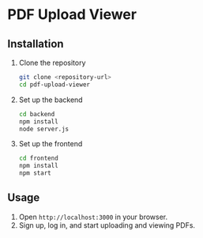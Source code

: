 # PDF Upload Viewer

## Installation

1. Clone the repository
    ```sh
    git clone <repository-url>
    cd pdf-upload-viewer
    ```

2. Set up the backend
    ```sh
    cd backend
    npm install
    node server.js
    ```

3. Set up the frontend
    ```sh
    cd frontend
    npm install
    npm start
    ```

## Usage

1. Open `http://localhost:3000` in your browser.
2. Sign up, log in, and start uploading and viewing PDFs.
